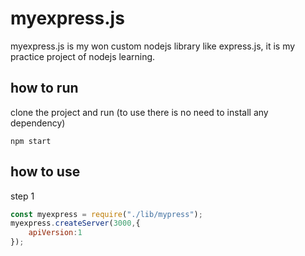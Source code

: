 # myexpress.js
myexpress.js is my won custom nodejs library like express.js, it is my practice project of nodejs learning.

## how to run
clone the project and run (to use there is no need to install any dependency)
```
npm start
```
## how to use

step 1
```javascript
const myexpress = require("./lib/mypress");
myexpress.createServer(3000,{
    apiVersion:1
});
```


